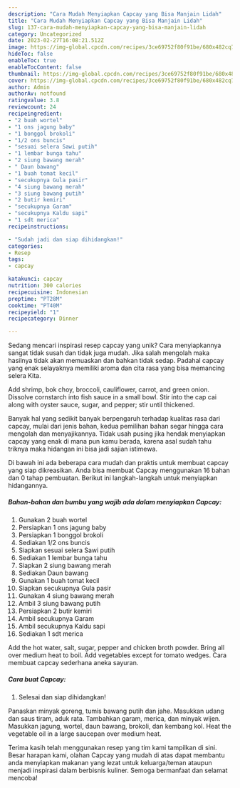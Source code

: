 ```yaml
---
description: "Cara Mudah Menyiapkan Capcay yang Bisa Manjain Lidah"
title: "Cara Mudah Menyiapkan Capcay yang Bisa Manjain Lidah"
slug: 137-cara-mudah-menyiapkan-capcay-yang-bisa-manjain-lidah
category: Uncategorized
date: 2023-02-27T16:08:21.512Z
image: https://img-global.cpcdn.com/recipes/3ce69752f80f91be/680x482cq70/capcay-foto-resep-utama.jpg
hideToc: false
enableToc: true
enableTocContent: false
thumbnail: https://img-global.cpcdn.com/recipes/3ce69752f80f91be/680x482cq70/capcay-foto-resep-utama.jpg
cover: https://img-global.cpcdn.com/recipes/3ce69752f80f91be/680x482cq70/capcay-foto-resep-utama.jpg
author: Admin
authorAv: notfound
ratingvalue: 3.8
reviewcount: 24
recipeingredient:
- "2 buah wortel"
- "1 ons jagung baby"
- "1 bonggol brokoli"
- "1/2 ons buncis"
- "sesuai selera Sawi putih"
- "1 lembar bunga tahu"
- "2 siung bawang merah"
- " Daun bawang"
- "1 buah tomat kecil"
- "secukupnya Gula pasir"
- "4 siung bawang merah"
- "3 siung bawang putih"
- "2 butir kemiri"
- "secukupnya Garam"
- "secukupnya Kaldu sapi"
- "1 sdt merica"
recipeinstructions:

- "Sudah jadi dan siap dihidangkan!"
categories:
- Resep
tags:
- capcay

katakunci: capcay 
nutrition: 300 calories
recipecuisine: Indonesian
preptime: "PT28M"
cooktime: "PT40M"
recipeyield: "1"
recipecategory: Dinner

---
```





Sedang mencari inspirasi resep capcay yang unik? Cara menyiapkannya sangat tidak susah dan tidak juga mudah. Jika salah mengolah maka hasilnya tidak akan memuaskan dan bahkan tidak sedap. Padahal capcay yang enak selayaknya memiliki aroma dan cita rasa yang bisa memancing selera Kita.





Add shrimp, bok choy, broccoli, cauliflower, carrot, and green onion. Dissolve cornstarch into fish sauce in a small bowl. Stir into the cap cai along with oyster sauce, sugar, and pepper; stir until thickened.

Banyak hal yang sedikit banyak berpengaruh terhadap kualitas rasa dari capcay, mulai dari jenis bahan, kedua pemilihan bahan segar hingga cara mengolah dan menyajikannya. Tidak usah pusing jika hendak menyiapkan capcay yang enak di mana pun kamu berada, karena asal sudah tahu triknya maka hidangan ini bisa jadi sajian istimewa.






Di bawah ini ada beberapa cara mudah dan praktis untuk membuat capcay yang siap dikreasikan. Anda bisa membuat Capcay menggunakan 16 bahan dan 0 tahap pembuatan. Berikut ini langkah-langkah untuk menyiapkan hidangannya.

<!--inarticleads1-->

##### Bahan-bahan dan bumbu yang wajib ada dalam menyiapkan Capcay:

1. Gunakan 2 buah wortel
1. Persiapkan 1 ons jagung baby
1. Persiapkan 1 bonggol brokoli
1. Sediakan 1/2 ons buncis
1. Siapkan sesuai selera Sawi putih
1. Sediakan 1 lembar bunga tahu
1. Siapkan 2 siung bawang merah
1. Sediakan  Daun bawang
1. Gunakan 1 buah tomat kecil
1. Siapkan secukupnya Gula pasir
1. Gunakan 4 siung bawang merah
1. Ambil 3 siung bawang putih
1. Persiapkan 2 butir kemiri
1. Ambil secukupnya Garam
1. Ambil secukupnya Kaldu sapi
1. Sediakan 1 sdt merica


Add the hot water, salt, sugar, pepper and chicken broth powder. Bring all over medium heat to boil. Add vegetables except for tomato wedges. Cara membuat capcay sederhana aneka sayuran. 

<!--inarticleads2-->

##### Cara buat Capcay:


1. Selesai dan siap dihidangkan!

Panaskan minyak goreng, tumis bawang putih dan jahe. Masukkan udang dan saus tiram, aduk rata. Tambahkan garam, merica, dan minyak wijen. Masukkan jagung, wortel, daun bawang, brokoli, dan kembang kol. Heat the vegetable oil in a large saucepan over medium heat. 

Terima kasih telah menggunakan resep yang tim kami tampilkan di sini. Besar harapan kami, olahan Capcay yang mudah di atas dapat membantu anda menyiapkan makanan yang lezat untuk keluarga/teman ataupun menjadi inspirasi dalam berbisnis kuliner. Semoga bermanfaat dan selamat mencoba!
